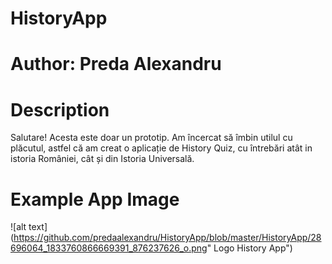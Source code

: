 # HistoryApp

# Author: Preda Alexandru

# Description

Salutare! Acesta este doar un prototip. Am încercat să îmbin utilul cu plăcutul, astfel că am creat o aplicație de History Quiz, cu întrebări atât in istoria României, cât și din Istoria Universală.

# Example App Image
![alt text](https://github.com/predaalexandru/HistoryApp/blob/master/HistoryApp/28696064_1833760866669391_876237626_o.png" Logo History App")
